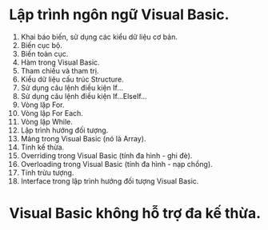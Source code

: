 # Lập trình ngôn ngữ Visual Basic.
1. Khai báo biến, sử dụng các kiểu dữ liệu cơ bản.
2. Biến cục bộ.
3. Biến toàn cục.
4. Hàm trong Visual Basic.
5. Tham chiếu và tham trị.
6. Kiểu dữ liệu cấu trúc Structure.
7. Sử dụng câu lệnh điều kiện If...
8. Sử dụng câu lệnh điều kiện If...ElseIf...
9. Vòng lặp For.
10. Vòng lặp For Each.
11. Vòng lặp While.
12. Lập trình hướng đối tượng.
13. Mảng trong Visual Basic (nó là Array).
14. Tính kế thừa.
15. Overriding trong Visual Basic (tính đa hình - ghi đè).
16. Overloading trong Visual Basic (tính đa hình - nạp chồng).
17. Tính trừu tượng.
18. Interface trong lập trình hướng đối tượng Visual Basic.
# Visual Basic không hỗ trợ đa kế thừa.
